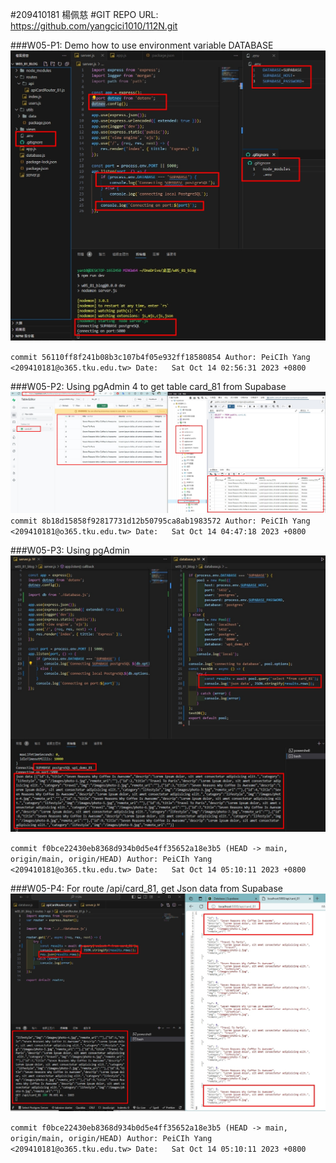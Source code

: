 #209410181 楊佩慈
#GIT REPO URL:   https://github.com/yangcici1010/112N.git

###W05-P1: Demo how to use environment variable DATABASE
![](5-1.jpg)

`commit 56110ff8f241b08b3c107b4f05e932ff18580854
Author: PeiCIh Yang <209410181@o365.tku.edu.tw>
Date:   Sat Oct 14 02:56:31 2023 +0800`

###W05-P2: Using pgAdmin 4 to get table card_81 from Supabase
![](5-2.jpg)
`commit 8b18d15858f92817731d12b50795ca8ab1983572
Author: PeiCIh Yang <209410181@o365.tku.edu.tw>
Date:   Sat Oct 14 04:47:18 2023 +0800`


###W05-P3: Using pgAdmin
![](5-3.jpg)

`commit f0bce22430eb8368d934b0d5e4ff35652a18e3b5 (HEAD -> main, origin/main, origin/HEAD)
Author: PeiCIh Yang <209410181@o365.tku.edu.tw>
Date:   Sat Oct 14 05:10:11 2023 +0800`

###W05-P4: For route /api/card_81, get Json data from Supabase
![](5-4.jpg)

`commit f0bce22430eb8368d934b0d5e4ff35652a18e3b5 (HEAD -> main, origin/main, origin/HEAD)
Author: PeiCIh Yang <209410181@o365.tku.edu.tw>
Date:   Sat Oct 14 05:10:11 2023 +0800`